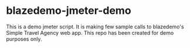 # blazedemo-jmeter-demo
This is a demo jmeter script. It is making few sample calls to blazedemo's Simple Travel Agency web app. This repo has been created for demo purposes only. 
